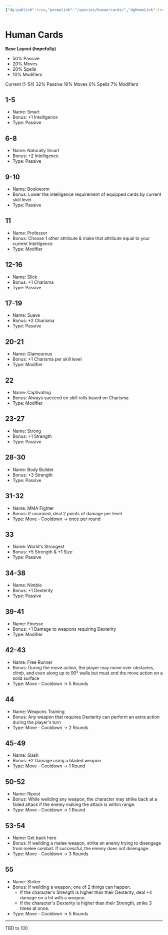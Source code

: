 ```yaml
---
{"dg-publish":true,"permalink":"/species/human/cards/","dgHomeLink":true,"dgPassFrontmatter":false}
---
```



# Human Cards

**Base Layout (hopefully)**
- 50% Passive
- 20% Moves
- 20% Spells
- 10% Modifiers

Current (1-54)
32% Passive
16% Moves
0% Spells
7% Modifiers

## 1-5

- Name: Smart
- Bonus: +1 Intelligence
- Type: Passive

## 6-8

- Name: Naturally Smart
- Bonus: +2 Intelligence
- Type: Passive

## 9-10

- Name: Bookworm
- Bonus: Lower the intelligence requirement of equipped cards by current skill level
- Type: Passive

## 11

- Name: Professor
- Bonus: Choose 1 other attribute & make that attribute equal to your current Intelligence
- Type: Modifier

## 12-16

- Name: Slick
- Bonus: +1 Charisma
- Type: Passive

## 17-19

- Name: Suave
- Bonus: +2 Charisma
- Type: Passive

## 20-21

- Name: Glamourous
- Bonus: +1 Charisma per skill level
- Type: Modifier

## 22

- Name: Captivating
- Bonus: Always succeed on skill rolls based on Charisma
- Type: Modifier

## 23-27

- Name: Strong
- Bonus: +1 Strength
- Type: Passive

## 28-30

- Name: Body Builder
- Bonus: +3 Strength
- Type: Passive

## 31-32

- Name: MMA Fighter
- Bonus: If unarmed, deal 2 points of damage per level
- Type: Move - Cooldown -> once per round

## 33

- Name: World's Strongest
- Bonus: +5 Strength & +1 Size
- Type: Passive

## 34-38

- Name: Nimble
- Bonus: +1 Dexterity
- Type: Passive

## 39-41

- Name: Finesse
- Bonus: +1 Damage to weapons requiring Dexterity
- Type: Modifier

## 42-43

- Name: Free Runner
- Bonus: During the move action, the player may move over obstacles, climb, and even along up to 90° walls but must end the move action on a solid surface
- Type: Move - Cooldown -> 5 Rounds

## 44

- Name: Weapons Training
- Bonus: Any weapon that requires Dexterity can perform an extra action during the player's turn
- Type: Move - Cooldown -> 2 Rounds

## 45-49

* Name: Slash
* Bonus: +2 Damage using a bladed weapon
* Type: Move - Cooldown -> 1 Round

## 50-52

* Name: Ripost
* Bonus: While weilding any weapon, the character may strike back at a failed attack if the enemy making the attack is within range.
* Type: Move - Cooldown -> 1 Round

## 53-54

* Name: Get back here
* Bonus: If weilding a melee weapon, strike an enemy trying to disengage from melee combat. If successful, the enemy does not disengage.
* Type: Move - Cooldown -> 3 Rounds

## 55

* Name: Striker
* Bonus: If weilding a weapon, one of 2 things can happen. 
	* If the character's Strength is higher than their Dexterity, deal +4 damage on a hit with a weapon. 
	* If the character's Dexterity is higher than their Strength, strike 3 times at once.
* Type: Move - Cooldown -> 5 Rounds
---

TBD to 100
